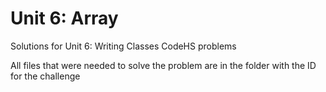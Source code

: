 # Unit 6: Array

Solutions for Unit 6: Writing Classes CodeHS problems

All files that were needed to solve the problem are in the folder with the ID for the challenge
